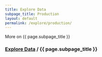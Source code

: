 ```yaml
---
title: Explore Data
subpage_title: Production
layout: default
permalink: /explore/production/
---
```


More on {{ page.subpage_title }}

<h3> <a href="{{ site.baseurl }}/explore/">Explore Data</a> / {{ page.subpage_title }}</h3>
